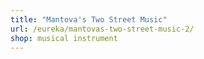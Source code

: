 ```yaml
---
title: "Mantova's Two Street Music"
url: /eureka/mantovas-two-street-music-2/
shop: musical instrument
---
```

